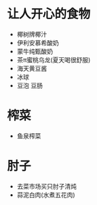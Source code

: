 # 让人开心的食物

- 椰树牌椰汁
- 伊利安慕希酸奶
- 蒙牛纯甄酸奶
- 茶π蜜桃乌龙(夏天喝很舒服)
- 海天黄豆酱
- 冰球
- 豆泡 豆肠

# 榨菜
- 鱼泉榨菜

# 肘子
- 去菜市场买只肘子清炖
- 蒜泥白肉(水煮五花肉)
